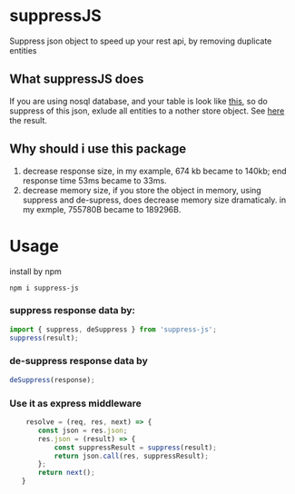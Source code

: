 # suppressJS
Suppress json object to speed up your rest api, by removing duplicate entities

## What suppressJS does
If you are using nosql database, and your table is look like [this](https://github.com/yantrab/suppressJS/blob/master/spec/funds.json), so do suppress of this json, exlude all entities to a nother store object.
See [here](https://github.com/yantrab/suppressJS/blob/master/spec/fundsAfterSuppress.json) the result.

## Why should i use this package

1. decrease response size, in my example, 674 kb became to 140kb;
   end response time  53ms became to 33ms.
2. decrease memory size, if you store the object in memory, using suppress and de-supress,
   does decrease  memory size dramaticaly.
   in my exmple, 755780B became to 189296B.

# Usage
install by npm
```
npm i suppress-js
```

### suppress response data by:
```javascript
import { suppress, deSuppress } from 'suppress-js';
suppress(result);
```

### de-suppress response data by
 ```javascript 
 deSuppress(response);
 ```

 ### Use it as express middleware
 ```typescript
     resolve = (req, res, next) => {
        const json = res.json;
        res.json = (result) => {
            const suppressResult = suppress(result);
            return json.call(res, suppressResult);
        };
        return next();
    }
```
